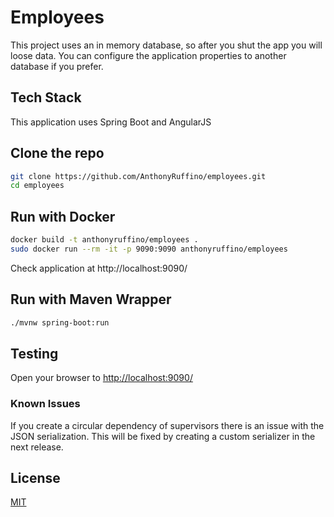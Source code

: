 # Employees

This project uses an in memory database, so after you shut the app you will loose data.
You can configure the application properties to another database if you prefer.


## Tech Stack
This application uses Spring Boot and AngularJS

## Clone the repo

```bash
git clone https://github.com/AnthonyRuffino/employees.git
cd employees
```


## Run with Docker



```bash
docker build -t anthonyruffino/employees .
sudo docker run --rm -it -p 9090:9090 anthonyruffino/employees
```

Check application at http://localhost:9090/


## Run with Maven Wrapper

```bash
./mvnw spring-boot:run
```


## Testing
Open your browser to [http://localhost:9090/](http://localhost:9090/)



### Known Issues
If you create a circular dependency of supervisors there is an issue with the JSON serialization.  This will be fixed by creating a custom serializer in the next release.


## License
[MIT](https://choosealicense.com/licenses/mit/)
